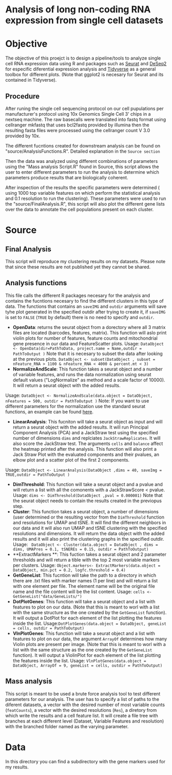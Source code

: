 
# Analysis of long non-coding RNA expression from single cell datasets

# Objective
The objective of this proejct is to design a pipeline/tools to analyze single cell RNA expression data using R and packages such as [Seurat](https://satijalab.org/seurat/) and [DeSeq2](https://bioconductor.org/packages/release/bioc/html/DESeq2.html) for especific diferential expression analysis and [Tidyverse](https://www.tidyverse.org/) as a general toolbox for different plots. (Note that ggplot2 is necesary for Seurat and its contained in Tidyverse).
## Procedure
After runing the single cell sequencing protocol on our cell pupulations per manufacturer's protocol using 10x Genomics Single Cell 3' chips in a nextseq machine. The raw basecalls were translated into fastq format using cellranger mkfastq that uses bcl2fastq provided by illumina then the resulting fasta files were processed using the cellranger count V 3.0 provided by 10x.

The different fucntions created for downstream analysis can be found on "source/AnalysisFunctions.R". Detailed explanation in the `Source section`

Then the data was analyzed using different combinations of parameters using the "Mass analysis Script.R" found in Source, this script allows the user to enter different parameters to run the analysis to determine which parameters produce results that are biologically coherent.

After inspection of the results the specific parameters were determined ( using 1000 top variable features on which perform the statistical analysis and 0.1 resolution to run the clustering). These parameters were used to run the "source/FinalAnalysis.R", this script will also plot the different gene lists over the data to annotate the cell populations present on each cluster.

# Source
## Final Analysis
This script will reproduce my clustering results on my datasets. Please note that since these results are not published yet they cannot be shared.
## Analysis functions
This file calls the different R packages necesary for the analysis and contains the fucntions necesary to find the different clusters in this type of data.
The functions that contains an `saveIMG` and `outdir` arguments will save tyhe plot generated in the specified outdir after trying to create it, if `saveIMG` is set to `FALSE` (`TRUE` by default) there is no need to specify and `outdir`.
- **OpenData**: returns the seurat object from a dorectory where all 3 matrix files are located (barcodes, features, matrix). This function will aslo print violin plots for number of features, feature counts and mitochondrial gene presence in our data and FeatureScatter plots.
Usage: `DataObject <- OpenData(dir=PathToData, project.name = Name,outdir = PathToOutput )`
 Note that it is necesary to subset the data after looking at the previous plots.
 `DataObject <- subset(DataObject , subset = nFeature_RNA > 1100 & nFeature_RNA < 4000 & percent.mt < 3)`
- **NormalizeAndScale**: This function takes a seurat object and a number of variable features, and runs the data normalization using seurat default values ("LogNormalize" as method and a scale factor of 10000). It will return a seurat object with the added results.

Usage: `DataObject <- NormalizeAndScale(data.object = DataObject, nFeatures = 500, outdir = PathToOutput )`
Note: If you want to use different parameters for the normalization use the standard seurat functions, an example can be found [here](https://satijalab.org/seurat/v3.1/pbmc3k_tutorial.html).
- **LinearAnalysis**: This fucniton will take a seurat object as input and will return a seurat object with the added results. It will run Principal Component Analysis (PCA) and a JackStraw test using the specified number of dimensions `dims` and replciates `JackStrawReplicates`. It will also score the JackStraw test. The arguments `cells` and `balance` affect the heatmap printed after the analysis. This function will also print a Jack Straw Plot with the evaluated components and their pvalues, an elbow plot and a scatter plot of the first 2 components.

Usage: `DataObject <- LinearAnalysis(DataObject ,dims = 40, saveImg = TRUE,outdir = PathToOutput )`
- **DimThreshold**: This function will take a seurat object and a pvalue and will return a list with all the comonents with a JackStrawScore < pvalue.
Usage: `dims <- DimThreshold(DataObject ,pval = 0.000001)`
Note that the seurat object needs to contain the results created in the previopus step.
- **Cluster**: This function takes a seurat object, a number of dimensions (user determined or the resulting vector from the `DimThreshold` function and resolutions for UMAP and tSNE. It will find the different neighbors in our data and it will also run UMAP and tSNE clustering with the specified resolutions and dimensions. It will return the data object with the added results and it will also print the clustering graphs in the specified outdir.
Usage: ` DataObject <- Cluster(data.object = DataObject , dims = dims, UMAPres = 0.1, tSNEREs = 0.15, outdir = PathToOutput)`
- **ExtractMarkers **: This fuction takes a seurat object and 2 parameter thresholds and will return a tible with the top 2 most variable markers per clusters.
Usage: `Object.markers<- ExtractMarkers(data.object = DataObject, min.pct = 0.2, logfc.threshold = 0.4)`
- **GetGeneList**: This fucntion will take the path to a directory in which there are .txt files with marker names (1 per line) and will return a list with one element per file. The element name will be the original file name and the file content will be the list content.
Usage: `cells <- GetGeneList("data/GeneLists/")`
- **DotPlotGenes**: This function will take a seurat object and a list with features to plot on our data. (Note that this is meant to worl with a list with the same structure as the one created by the `GetGeneList` function). It will output a DotPlot for each element of the list plotting the features inside the list.
Usage:`DotPlotGenes(data.object = DataObject, geneList = cells, outdir = PathToOutput)`
- **VlnPlotGenes**: This function will take a seurat object and a list with features to plot on our data, the argument `ArrayOf` determines how many Violin plots are present per image. (Note that this is meant to worl with a list with the same structure as the one created by the `GetGeneList` function). It will output a ViolinPlot for each element of the list plotting the features inside the list.
Usage: `VlnPlotGenes(data.object = DataObject, ArrayOf = 9, geneList = cells, outdir = PathToOutput)`

## Mass analysis
This script is meant to be used a brute force analysis tool to test different parameters for our analysis.
The user has to specify a list of paths to the diferent datasets, a vector with the desired number of most variable counts (`featCounts`), a vector with the desired resolutions (`Res`), a diretory from which write the results and a cell feature list.
It will create a file tree with branches at each different level (Dataset, Variable Features and resolution) with the branched folder named as the varying parameter.




# Data

In this directory you can find a subdirectory with the gene markers used for my results.